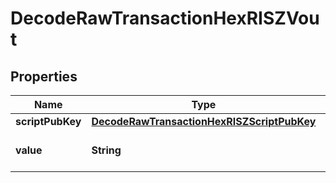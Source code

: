 

# DecodeRawTransactionHexRISZVout


## Properties

| Name | Type | Description | Notes |
|------------ | ------------- | ------------- | -------------|
|**scriptPubKey** | [**DecodeRawTransactionHexRISZScriptPubKey**](DecodeRawTransactionHexRISZScriptPubKey.md) |  |  |
|**value** | **String** | Defines the specific amount. |  [optional] |




